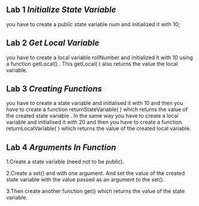 ## Lab 1 _Initialize State Variable_
you have to create a public state variable num and initialized it with 10;

## Lab 2 _Get Local Variable_
you have to create a local variable rollNumber and initialized it with 10 using a function getLocal() . This getLocal( ) also returns the value the local variable.

## Lab 3 _Creating Functions_
you have to create a state variable and initialised it with 10 and then you have to create a function returnStateVariable( ) which returns the value of the created state variable .
In the same way you have to create a local variable and initialised it with 20 and then you have to create a function returnLocalVariable( ) which returns the value of the created local variable.

## Lab 4 _Arguments In Function_

1.Create a state variable (need not to be public).

2.Create a set() and with one argument. And set the value of the created state variable with the value passed as an argument to the set().

3.Then create another function get() which returns the value of the state variable.
